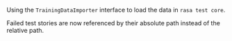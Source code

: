 Using the `TrainingDataImporter` interface to load the data in `rasa test core`.

Failed test stories are now referenced by their absolute path instead of the relative path.
